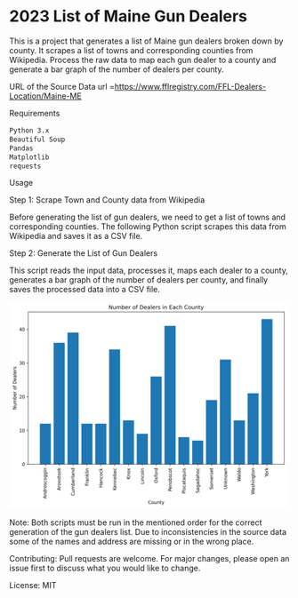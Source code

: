 # 2023 List of Maine Gun Dealers

This is a project that generates a list of Maine gun dealers broken down by county. 
It scrapes a list of towns and corresponding counties from Wikipedia.
Process the raw data to map each gun dealer to a county and generate a bar graph of the number of dealers per county.

URL of the Source Data
url =https://www.fflregistry.com/FFL-Dealers-Location/Maine-ME

Requirements

    Python 3.x
    Beautiful Soup
    Pandas
    Matplotlib
    requests

Usage

Step 1: Scrape Town and County data from Wikipedia

Before generating the list of gun dealers, we need to get a list of towns and corresponding counties. The following Python script scrapes this data from Wikipedia and saves it as a CSV file.

Step 2: Generate the List of Gun Dealers

This script reads the input data, processes it, maps each dealer to a county, generates a bar graph of the number of dealers per county, and finally saves the processed data into a CSV file.

<img src="Bar Graph of Gun Dealers.png" width=500>

Note: Both scripts must be run in the mentioned order for the correct generation of the gun dealers list. Due to inconsistencies in the source data some of the names and address are missing or in the wrong place.

Contributing: Pull requests are welcome. For major changes, please open an issue first to discuss what you would like to change.

License: MIT